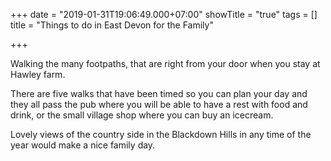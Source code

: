 +++
date = "2019-01-31T19:06:49.000+07:00"
showTitle = "true"
tags = []
title = "Things to do in East Devon for the Family"

+++

Walking the many footpaths, that are right from your door when you stay at Hawley farm. 

There are five walks that have been  timed so you can plan your day and they all pass the pub where you will be able to have a rest with food and drink, or the small village shop where you can buy an icecream.

Lovely views of the country side in the Blackdown Hills in any time of the year would make a nice family day.